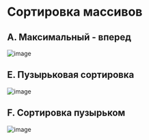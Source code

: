 # Сортировка массивов

## А. Максимальный - вперед

![image](https://github.com/user-attachments/assets/0e737aca-a6f0-4f27-b017-acd2d54f35a9)

## E. Пузырьковая сортировка

![image](https://github.com/user-attachments/assets/d8f75090-8ba9-4f9b-88c5-6cc3b10f8d73)

## F. Сортировка пузырьком

![image](https://github.com/user-attachments/assets/4c788290-b063-4142-a499-d4487da79c07)
